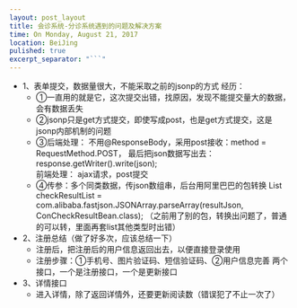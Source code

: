 ```yaml
---
layout: post_layout
title: 会诊系统-分诊系统遇到的问题及解决方案
time: On Monday, August 21, 2017
location: BeiJing
pulished: true
excerpt_separator: "```"
---
```



- 1、表单提交，数据量很大，不能采取之前的jsonp的方式
经历：
    - ①一直用的就是它，这次提交出错，找原因，发现不能提交量大的数据，会有数据丢失
    - ②jsonp只是get方式提交，即使写成post，也是get方式提交，这是jsonp内部机制的问题
    - ③后端处理：
	不用@ResponseBody，采用post接收：method = RequestMethod.POST，
	最后把json数据写出去：response.getWriter().write(json);<br/>
  前端处理：
	ajax请求，post提交
    - ④传参：多个同类数据，传json数组串，后台用阿里巴巴的包转换
List<ConCheckResultBean> checkResultList =
com.alibaba.fastjson.JSONArray.parseArray(resultJson, ConCheckResultBean.class);
（之前用了别的包，转换出问题了，普通的可以转，里面再套list其他类型时出错）
- 2、注册总结（做了好多次，应该总结一下）
    - 注册后，把注册后的用户信息返回出去，以便直接登录使用
    - 注册步骤：①手机号、图片验证码、短信验证码、②用户信息完善 两个接口，一个是注册接口，一个是更新接口
- 3、详情接口
    - 进入详情，除了返回详情外，还要更新阅读数（错误犯了不止一次了）

